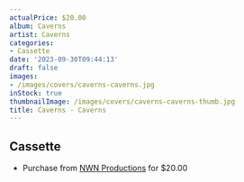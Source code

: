 ```yaml
---
actualPrice: $20.00
album: Caverns
artist: Caverns
categories:
- Cassette
date: '2023-09-30T09:44:13'
draft: false
images:
- /images/covers/caverns-caverns.jpg
inStock: true
thumbnailImage: /images/covers/caverns-caverns-thumb.jpg
title: Caverns - Caverns
---
```


## Cassette
* Purchase from [NWN Productions](http://shop.nwnprod.com/index.php?route=product/product&path=73&product_id=40628&sort=pd.name&order=ASC) for $20.00
